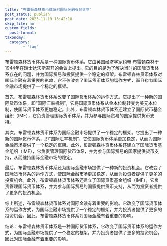 ```yaml
---
title: "布雷顿森林货币体系对国际金融有何影响"
post_status: publish
post_date: 2023-11-19 13:42:18
skip_file: no
custom_fields: 
  post-format: 
taxonomy:
  category:
        - "faq"
---
```


布雷顿森林货币体系是一种国际货币体系，它由英国经济学家约翰·布雷顿森林于1944年在瑞士达沃斯召开的会议上提出。它的目的是为了解决当时的国际货币体系存在的问题，并为国际贸易和投资提供一个稳定的框架。布雷顿森林货币体系对国际金融有着重要的影响，它不仅改变了国际货币体系的运作方式，而且也为国际金融市场提供了一个稳定的框架。

首先，布雷顿森林货币体系改变了国际货币体系的运作方式。它提出了一种新的国际货币体系，即“国际汇率机制”，它将国际货币体系从金本位制转变为美元本位制，使国际货币体系更加稳定。此外，布雷顿森林货币体系还建立了国际货币基金组织（IMF），它负责管理国际货币体系，并为参与国际贸易的国家提供货币支持。

其次，布雷顿森林货币体系为国际金融市场提供了一个稳定的框架。它提出了一种新的国际货币体系，即“国际汇率机制”，它使国际货币体系更加稳定，从而为国际金融市场提供了一个稳定的框架。此外，布雷顿森林货币体系还建立了国际货币基金组织（IMF），它负责管理国际货币体系，并为参与国际贸易的国家提供货币支持，从而维持国际金融市场的稳定。

最后，布雷顿森林货币体系还为国际金融市场提供了一种新的投资机会。它改变了国际货币体系的运作方式，使国际金融市场更加稳定，从而为投资者提供了更多的投资机会。此外，布雷顿森林货币体系还建立了国际货币基金组织（IMF），它负责管理国际货币体系，并为参与国际贸易的国家提供货币支持，从而为投资者提供了更多的投资机会。

综上所述，布雷顿森林货币体系对国际金融有着重要的影响。它改变了国际货币体系的运作方式，为国际金融市场提供了一个稳定的框架，并为投资者提供了更多的投资机会。因此，布雷顿森林货币体系对国际金融有着重要的影响。

结论：布雷顿森林货币体系是一种国际货币体系，它改变了国际货币体系的运作方式，为国际金融市场提供了一个稳定的框架，并为投资者提供了更多的投资机会，因此对国际金融有着重要的影响。

